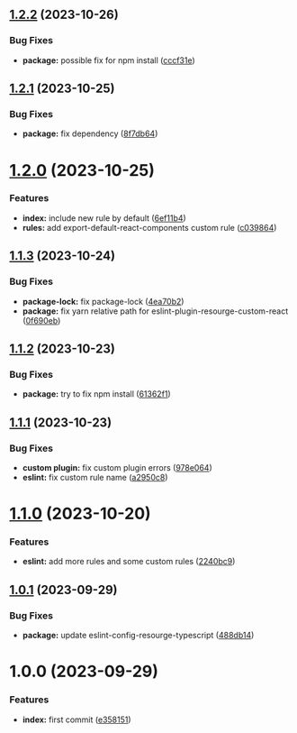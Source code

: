 ## [1.2.2](https://github.com/resourge/eslint-config-resourge-react/compare/v1.2.1...v1.2.2) (2023-10-26)


### Bug Fixes

* **package:** possible fix for npm install ([cccf31e](https://github.com/resourge/eslint-config-resourge-react/commit/cccf31e9e026544ad587e1bda2ee06dbd61dfa4b))

## [1.2.1](https://github.com/resourge/eslint-config-resourge-react/compare/v1.2.0...v1.2.1) (2023-10-25)


### Bug Fixes

* **package:** fix dependency ([8f7db64](https://github.com/resourge/eslint-config-resourge-react/commit/8f7db6485241460cb4795c300b950fb2b95c411f))

# [1.2.0](https://github.com/resourge/eslint-config-resourge-react/compare/v1.1.3...v1.2.0) (2023-10-25)


### Features

* **index:** include new rule by default ([6ef11b4](https://github.com/resourge/eslint-config-resourge-react/commit/6ef11b41fe1bbe78573691f6b96d13017778ae61))
* **rules:** add export-default-react-components custom rule ([c039864](https://github.com/resourge/eslint-config-resourge-react/commit/c0398644d0054330a7fe0aeb46d6b5963014bede))

## [1.1.3](https://github.com/resourge/eslint-config-resourge-react/compare/v1.1.2...v1.1.3) (2023-10-24)


### Bug Fixes

* **package-lock:** fix package-lock ([4ea70b2](https://github.com/resourge/eslint-config-resourge-react/commit/4ea70b21e6f5ba0f1a3ad3f25b1af0ecb4ec6e55))
* **package:** fix yarn relative path for eslint-plugin-resourge-custom-react ([0f690eb](https://github.com/resourge/eslint-config-resourge-react/commit/0f690eb4102f69e8043458a482c4a0f2c009fded))

## [1.1.2](https://github.com/resourge/eslint-config-resourge-react/compare/v1.1.1...v1.1.2) (2023-10-23)


### Bug Fixes

* **package:** try to fix npm install ([61362f1](https://github.com/resourge/eslint-config-resourge-react/commit/61362f16bf2a644dcdcbeb1741d1a52f524975fe))

## [1.1.1](https://github.com/resourge/eslint-config-resourge-react/compare/v1.1.0...v1.1.1) (2023-10-23)


### Bug Fixes

* **custom plugin:** fix custom plugin errors ([978e064](https://github.com/resourge/eslint-config-resourge-react/commit/978e06470a1ecf190d694f102725c19e0e0ac2b2))
* **eslint:** fix custom rule name ([a2950c8](https://github.com/resourge/eslint-config-resourge-react/commit/a2950c8c3b2e72356606b3cc29a12523c6e52f78))

# [1.1.0](https://github.com/resourge/eslint-config-resourge-react/compare/v1.0.1...v1.1.0) (2023-10-20)


### Features

* **eslint:** add more rules and some custom rules ([2240bc9](https://github.com/resourge/eslint-config-resourge-react/commit/2240bc978f8ef4906de8a8916715c55edfa56ad5))

## [1.0.1](https://github.com/resourge/eslint-config-resourge-react/compare/v1.0.0...v1.0.1) (2023-09-29)


### Bug Fixes

* **package:** update eslint-config-resourge-typescript ([488db14](https://github.com/resourge/eslint-config-resourge-react/commit/488db142c8cd9e05d9c5b0fe6afad113be1480ee))

# 1.0.0 (2023-09-29)


### Features

* **index:** first commit ([e358151](https://github.com/resourge/eslint-config-resourge-react/commit/e358151929d104022ef7248dad6d4af479d1b8e3))
